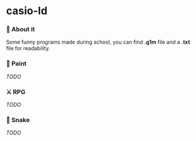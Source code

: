 # casio-ld
### 🎯 About it
Some funny programs made during school, you can find **.g1m** file and a **.txt** file for readability.

### 🎨 Paint
*TODO*

### ⚔️ RPG
*TODO*

### 🐍 Snake
*TODO*